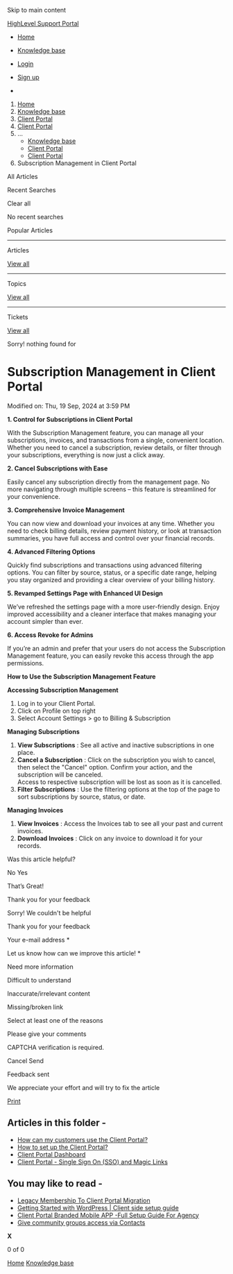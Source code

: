 Skip to main content

[ HighLevel Support Portal ](https://help.gohighlevel.com)

  * [ Home ](/support/home)
  * [ Knowledge base ](/support/solutions)

  * [Login](/support/login)
  * [Sign up](/support/signup)
  * 

  1. [Home](/support/home)
  2. [Knowledge base](/support/solutions)
  3. [Client Portal](/support/solutions/155000000004)
  4. [Client Portal](/support/solutions/folders/155000000015)
  5. ... 
     * [Knowledge base](/support/solutions)
     * [Client Portal](/support/solutions/155000000004)
     * [Client Portal](/support/solutions/folders/155000000015)
  6. Subscription Management in Client Portal

All  Articles 

Recent Searches

Clear all

No recent searches

Popular Articles

* * *

Articles

[View all](/support/search/solutions)

* * *

Topics

[View all](/support/search/topics)

* * *

Tickets

[View all](/support/search/tickets)

Sorry! nothing found for   

# Subscription Management in Client Portal

Modified on: Thu, 19 Sep, 2024 at 3:59 PM

**1\. Control for Subscriptions in Client Portal**

With the Subscription Management feature, you can manage all your subscriptions, invoices, and transactions from a single, convenient location. Whether you need to cancel a subscription, review details, or filter through your subscriptions, everything is now just a click away.

**2\. Cancel Subscriptions with Ease**

Easily cancel any subscription directly from the management page. No more navigating through multiple screens – this feature is streamlined for your convenience.

**3\. Comprehensive Invoice Management**

You can now view and download your invoices at any time. Whether you need to check billing details, review payment history, or look at transaction summaries, you have full access and control over your financial records.

**4\. Advanced Filtering Options**

Quickly find subscriptions and transactions using advanced filtering options. You can filter by source, status, or a specific date range, helping you stay organized and providing a clear overview of your billing history.

**5\. Revamped Settings Page with Enhanced UI Design**

We’ve refreshed the settings page with a more user-friendly design. Enjoy improved accessibility and a cleaner interface that makes managing your account simpler than ever.

**6\. Access Revoke for Admins**

If you’re an admin and prefer that your users do not access the Subscription Management feature, you can easily revoke this access through the app permissions.

**How to Use the Subscription Management Feature**  

**Accessing Subscription Management**

  1. Log in to your Client Portal.
  2. Click on Profile on top right 
  3. Select Account Settings > go to Billing & Subscription  

**Managing Subscriptions**

  1. **View Subscriptions** : See all active and inactive subscriptions in one place.
  2. **Cancel a Subscription** : Click on the subscription you wish to cancel, then select the "Cancel" option. Confirm your action, and the subscription will be canceled.  
Access to respective subscription will be lost as soon as it is cancelled.
  3. **Filter Subscriptions** : Use the filtering options at the top of the page to sort subscriptions by source, status, or date.  

**Managing Invoices**

  1. **View Invoices** : Access the Invoices tab to see all your past and current invoices.
  2. **Download Invoices** : Click on any invoice to download it for your records.

Was this article helpful?

No  Yes 

That’s Great!

Thank you for your feedback

Sorry! We couldn't be helpful

Thank you for your feedback

Your e-mail address *

Let us know how can we improve this article! *

Need more information 

Difficult to understand 

Inaccurate/irrelevant content 

Missing/broken link 

Select at least one of the reasons 

Please give your comments 

CAPTCHA verification is required. 

Cancel  Send 

Feedback sent

We appreciate your effort and will try to fix the article

[Print](javascript:print\(\))

## Articles in this folder -

  * [How can my customers use the Client Portal?](/support/solutions/articles/155000000197-how-can-my-customers-use-the-client-portal-)
  * [How to set up the Client Portal?](/support/solutions/articles/155000000193-how-to-set-up-the-client-portal-)
  * [Client Portal Dashboard](/support/solutions/articles/155000001205-client-portal-dashboard)
  * [Client Portal - Single Sign On (SSO) and Magic Links](/support/solutions/articles/155000001667-client-portal-single-sign-on-sso-and-magic-links)

## You may like to read -

  * [Legacy Membership To Client Portal Migration](/support/solutions/articles/155000002045-legacy-membership-to-client-portal-migration)
  * [Getting Started with WordPress | Client side setup guide](/support/solutions/articles/48001199648-getting-started-with-wordpress-client-side-setup-guide)
  * [Client Portal Branded Mobile APP -Full Setup Guide For Agency](/support/solutions/articles/155000002617-client-portal-branded-mobile-app-full-setup-guide-for-agency)
  * [Give community groups access via Contacts](/support/solutions/articles/155000003383-give-community-groups-access-via-contacts)

**X**

0 of 0 []()

[Home](/support/home) [Knowledge base](/support/solutions)
